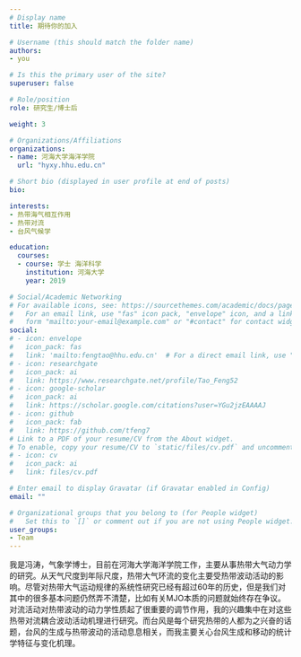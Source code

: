 ```yaml
---
# Display name
title: 期待你的加入

# Username (this should match the folder name)
authors:
- you

# Is this the primary user of the site?
superuser: false

# Role/position
role: 研究生/博士后

weight: 3

# Organizations/Affiliations
organizations:
- name: 河海大学海洋学院
  url: "hyxy.hhu.edu.cn"

# Short bio (displayed in user profile at end of posts)
bio: 

interests:
- 热带海气相互作用
- 热带对流
- 台风气候学

education:
  courses:
  - course: 学士 海洋科学
    institution: 河海大学
    year: 2019

# Social/Academic Networking
# For available icons, see: https://sourcethemes.com/academic/docs/page-builder/#icons
#   For an email link, use "fas" icon pack, "envelope" icon, and a link in the
#   form "mailto:your-email@example.com" or "#contact" for contact widget.
social:
# - icon: envelope
#   icon_pack: fas
#   link: 'mailto:fengtao@hhu.edu.cn'  # For a direct email link, use "mailto:test@example.org".
# - icon: researchgate
#   icon_pack: ai
#   link: https://www.researchgate.net/profile/Tao_Feng52
# - icon: google-scholar
#   icon_pack: ai
#   link: https://scholar.google.com/citations?user=YGu2jzEAAAAJ
# - icon: github
#   icon_pack: fab
#   link: https://github.com/tfeng7
# Link to a PDF of your resume/CV from the About widget.
# To enable, copy your resume/CV to `static/files/cv.pdf` and uncomment the lines below.
# - icon: cv
#   icon_pack: ai
#   link: files/cv.pdf

# Enter email to display Gravatar (if Gravatar enabled in Config)
email: ""

# Organizational groups that you belong to (for People widget)
#   Set this to `[]` or comment out if you are not using People widget.
user_groups:
- Team
---
```


我是冯涛，气象学博士，目前在河海大学海洋学院工作，主要从事热带大气动力学的研究。从天气尺度到年际尺度，热带大气环流的变化主要受热带波动活动的影响。尽管对热带大气运动规律的系统性研究已经有超过60年的历史，但是我们对其中的很多基本问题仍然弄不清楚，比如有关MJO本质的问题就始终存在争议。对流活动对热带波动的动力学性质起了很重要的调节作用，我的兴趣集中在对这些热带对流耦合波动活动机理进行研究。而台风是每个研究热带的人都为之兴奋的话题，台风的生成与热带波动的活动息息相关，而我主要关心台风生成和移动的统计学特征与变化机理。
